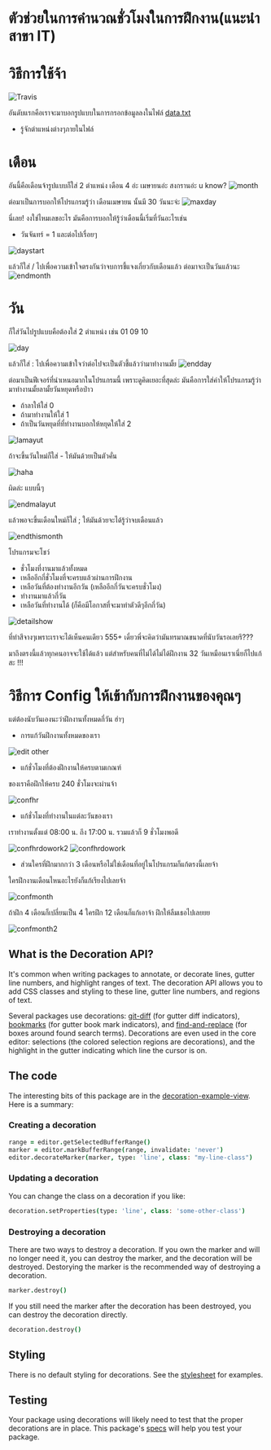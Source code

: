 # ตัวช่วยในการคำนวณชั่วโมงในการฝึกงาน(แนะนำสาขา IT)

# วิธีการใช้จ้า

![Travis](https://img.shields.io/badge/language-PHP-black.svg)

อันดับแรกคือเราจะมาบอกรูปแบบในการกรอกข้อมูลลงในไฟล์ [data.txt](data.txt)

- รู้จักตำแหน่งต่างๆภายในไฟล์

# เดือน

อันนี้คือเดือนจ้ารูปแบบก็ใส่ 2 ตำแหน่ง เดือน 4 อ่ะ เมษายนอ่ะ สงกรานอ่ะ u know?
![month](https://user-images.githubusercontent.com/49481565/58468125-2c846700-8167-11e9-8775-d9f1b0e037cb.gif)

ต่อมาเป็นการบอกให้โปรแกรมรู้ว่า เดือนเมษายน นั้นมี 30 วันนะจ่ะ
![maxday](https://user-images.githubusercontent.com/49481565/58468557-f398c200-8167-11e9-90d8-18f5f0217f32.gif)

นี่เลย! งงใช่ไหมเลขอะไร มันคือการบอกให้รู้ว่าเดือนนี้เริ่มที่วันอะไรเช่น
- วันจันทร์ = 1 และต่อไปเรื่อยๆ

![daystart](https://user-images.githubusercontent.com/49481565/58468775-630eb180-8168-11e9-858b-f99524ff695a.gif)

แล้วก็ใส่ / ไปเพื่อความเข้าใจตรงกันว่าจบการชี้แจงเกี่ยวกับเดือนแล้ว ต่อมาจะเป็นวันแล้วนะ
![endmonth](https://user-images.githubusercontent.com/49481565/58469061-f8aa4100-8168-11e9-9030-2a7f21dc12c7.gif)

# วัน

ก็ใส่วันไปรูปแบบคือต้องใส่ 2 ตำแหน่ง เช่น 01 09 10

![day](https://user-images.githubusercontent.com/49481565/58469303-69515d80-8169-11e9-9f42-07bfc89e5e38.gif)

แล้วก็ใส่ : ไปเพื่อความเข้าใจว่าต่อไปจะเป็นตัวชี้แล้วว่ามาทำงานมั้ย
![endday](https://user-images.githubusercontent.com/49481565/58470318-a1f23680-816b-11e9-8303-15a14ee75bdc.gif)

ต่อมาเป็นฟีเจอร์ที่นำเหนอมากในโปรแกรมนี้ เพราะดูคิดเยอะที่สุดล่ะ มันคือการใส่ค่าให้โปรแกรมรู้ว่ามาทำงานมั้ยลามั้ยวันหยุดหรือป่าว
- ถ้าลาให้ใส่ 0
- ถ้ามาทำงานให้ใส่ 1
- ถ้าเป็นวันหยุดที่ที่ทำงานบอกให้หยุดให้ใส่ 2

![lamayut](https://user-images.githubusercontent.com/49481565/58470721-82a7d900-816c-11e9-89e3-8f4feb69dc4a.gif)

ถ้าจะขึ้นวันใหม่ก็ใส่ - ให้มันด้วยเป็นตัวคั่น

![haha](https://media.giphy.com/media/fwEbBZvfaEJKzNGbVX/giphy.gif)

ผิดล่ะ แบบนี้ๆ

![endmalayut](https://user-images.githubusercontent.com/49481565/58471330-cb13c680-816d-11e9-8ac4-876192a87eaf.gif)

แล้วพอจะขึ้นเดือนใหม่ก็ใส่ ; ให้มันด้วยจะได้รู้ว่าจบเดือนแล้ว

![endthismonth](https://user-images.githubusercontent.com/49481565/58471451-1cbc5100-816e-11e9-8b74-b777316df6e4.gif)

โปรแกรมจะโชว์
- ชั่วโมงที่งานมาแล้วทั้งหมด
- เหลืออีกกี่ชั่วโมงที่จะครบแล้วผ่านการฝึกงาน
- เหลือวันที่ต้องทำงานอีกวัน (เหลืออีกกี่วันจะครบชั่วโมง)
- ทำงานมาแล้วกี่วัน
- เหลือวันที่ทำงานได้ (ก็คือมีโอกาสที่จะมาทำตัวดีๆอีกกี่วัน)

![detailshow](https://user-images.githubusercontent.com/49481565/58522722-c988e380-81eb-11e9-835d-b1f8885b98bb.gif)

ที่ทำสีจางๆเพราะเราจะได้เห็นคนเดียว 555+ เดี๋ยวพี่จะคิดว่ามันทรมาณขนาดที่นับวันรอเลยรึ???

มาถึงตรงนี้แล้วทุกคนอาจจะใช้ได้แล้ว แต่สำหรับคนที่ไม่ได้ไม่ได้ฝึกงาน 32 วันเหมือนเราเนี่ยก็ไปแก้สะ !!!

# วิธีการ Config ให้เข้ากับการฝึกงานของคุณๆ

แต่ต้องนับวันเองนะว่าฝึกงานทั้งหมดกี่วัน ฮ่าๆ

- การแก้วันฝึกงานทั้งหมดของเรา

![edit other](https://user-images.githubusercontent.com/49481565/58471665-97856c00-816e-11e9-8137-23740ef52264.gif)

- แก้ชั่วโมงที่ต้องฝึกงานให้ครบตามเกณฑ์

ของเราคือฝึกให้ครบ 240 ชั่วโมงจะผ่านจ้า

![confhr](https://user-images.githubusercontent.com/49481565/58523568-11f5d080-81ef-11e9-87e2-ffcd65188ef8.gif)

- แก้ชั่วโมงที่ทำงานในแต่ละวันของเรา

เราทำงานตั้งแต่ 08:00 น. ถึง 17:00 น. รวมแล้วก็ 9 ชั่วโมงพอดี

![confhrdowork2](https://user-images.githubusercontent.com/49481565/58524129-68640e80-81f1-11e9-9261-81640459204c.gif)
![confhrdowork](https://user-images.githubusercontent.com/49481565/58523746-d27bb400-81ef-11e9-91fc-e00a3640410e.gif)

- ส่วนใครที่ฝึกมากกว่า 3 เดือนหรือไม่ใช่เดือนที่อยู่ในโปรแกรมก็แก้ตรงนี้เลยจ้า

ใครฝึกงานเดือนไหนอะไรยังก็แก้เรียงไปเลยจ้า

![confmonth](https://user-images.githubusercontent.com/49481565/58524637-19b77400-81f3-11e9-80bf-61c888621922.gif)

ถ้าฝึก 4 เดือนก็เปลี่ยนเป็น 4 ใครฝึก 12 เดือนก็แก้เอาจ้า ฝึกให้ลืมเธอไปเลยยย

![confmonth2](https://user-images.githubusercontent.com/49481565/58524700-4ec3c680-81f3-11e9-8789-5b228534f60e.gif)



## What is the Decoration API?

It's common when writing packages to annotate, or decorate lines, gutter line numbers, and highlight ranges of text. The decoration API allows you to add CSS classes and styling to these line, gutter line numbers, and regions of text.

Several packages use decorations: [git-diff] (for gutter diff indicators), [bookmarks] (for gutter book mark indicators), and [find-and-replace] (for boxes around found search terms). Decorations are even used in the core editor: selections (the colored selection regions are decorations), and the highlight in the gutter indicating which line the cursor is on.

## The code

The interesting bits of this package are in the [decoration-example-view]. Here is a summary:

### Creating a decoration

```coffee
range = editor.getSelectedBufferRange()
marker = editor.markBufferRange(range, invalidate: 'never')
editor.decorateMarker(marker, type: 'line', class: "my-line-class")
```

### Updating a decoration

You can change the class on a decoration if you like:

```coffee
decoration.setProperties(type: 'line', class: 'some-other-class')
```

### Destroying a decoration

There are two ways to destroy a decoration. If you own the marker and will no longer need it, you can destroy the marker, and the decoration will be destroyed. Destorying the marker is the recommended way of destroying a decoration.

```coffee
marker.destroy()
```

If you still need the marker after the decoration has been destroyed, you can destroy the decoration directly.

```coffee
decoration.destroy()
```

## Styling

There is no default styling for decorations. See the [stylesheet] for examples.

## Testing

Your package using decorations will likely need to test that the proper decorations are in place. This package's [specs] will help you test your package.


[git-diff]:https://github.com/atom/git-diff
[find-and-replace]:https://github.com/atom/find-and-replace
[bookmarks]:https://github.com/atom/bookmarks
[decoration-example-view]:https://github.com/atom/decoration-example/blob/master/lib/decoration-example-view.coffee#L40
[stylesheet]:https://github.com/atom/decoration-example/blob/master/styles/decoration-example.less
[specs]: https://github.com/atom/decoration-example/blob/master/spec/decoration-example-spec.coffee#L33
